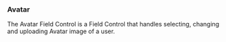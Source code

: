 ### Avatar

The Avatar Field Control is a Field Control that handles selecting, changing and uploading Avatar image of a user.